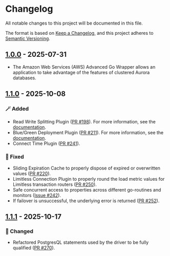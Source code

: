 # Changelog

All notable changes to this project will be documented in this file.

The format is based on [Keep a Changelog](https://keepachangelog.com/en/1.0.0/), and this project adheres to [Semantic Versioning](https://semver.org/#semantic-versioning-200).

## [1.0.0] - 2025-07-31
* The Amazon Web Services (AWS) Advanced Go Wrapper allows an application to take advantage of the features of clustered Aurora databases.

## [1.1.0] - 2025-10-08
### :magic_wand: Added
* Read Write Splitting Plugin ([PR #198](https://github.com/aws/aws-advanced-go-wrapper/pull/198)). For more information, see the [documentation](https://github.com/aws/aws-advanced-go-wrapper/blob/main/docs/user-guide/using-plugins/UsingTheReadWriteSplittingPlugin.md).
* Blue/Green Deployment Plugin ([PR #211](https://github.com/aws/aws-advanced-go-wrapper/pull/211)). For more information, see the [documentation](https://github.com/aws/aws-advanced-go-wrapper/blob/main/docs/user-guide/using-plugins/UsingTheBlueGreenPlugin.md).
* Connect Time Plugin ([PR #241](https://github.com/aws/aws-advanced-go-wrapper/pull/241)).

### :bug: Fixed
* Sliding Expiration Cache to properly dispose of expired or overwritten values ([PR #220](https://github.com/aws/aws-advanced-go-wrapper/pull/220)).
* Limitless Connection Plugin to properly round the load metric values for Limitless transaction routers ([PR #250](https://github.com/aws/aws-advanced-go-wrapper/pull/250)).
* Safe concurrent access to properties across different go-routines and monitors ([Issue #242](https://github.com/aws/aws-advanced-go-wrapper/issues/242)).
* If failover is unsuccessful, the underlying error is returned ([PR #252](https://github.com/aws/aws-advanced-go-wrapper/pull/252)).

## [1.1.1] - 2025-10-17
### :crab: Changed
* Refactored PostgresQL statements used by the driver to be fully qualified ([PR #270](https://github.com/aws/aws-advanced-go-wrapper/pull/270)).  

[1.0.0]: https://github.com/aws/aws-advanced-go-wrapper/releases/tag/awssql/1.0.0
[1.1.0]: https://github.com/aws/aws-advanced-go-wrapper/releases/tag/awssql/1.1.0
[1.1.1]: https://github.com/aws/aws-advanced-go-wrapper/releases/tag/awssql/1.1.1
